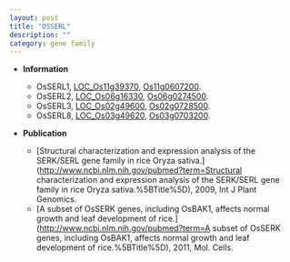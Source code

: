 ```yaml
---
layout: post
title: "OSSERL"
description: ""
category: gene family
---
```


* **Information**  
    + OsSERL1, [LOC_Os11g39370](http://rice.plantbiology.msu.edu/cgi-bin/ORF_infopage.cgi?orf=LOC_Os11g39370), [Os11g0607200](http://rapdb.dna.affrc.go.jp/viewer/gbrowse_details/irgsp1?name=Os11g0607200).
    + OsSERL2, [LOC_Os06g16330](http://rice.plantbiology.msu.edu/cgi-bin/ORF_infopage.cgi?orf=LOC_Os06g16330), [Os06g0274500](http://rapdb.dna.affrc.go.jp/viewer/gbrowse_details/irgsp1?name=Os06g0274500).
    + OsSERL3, [LOC_Os02g49600](http://rice.plantbiology.msu.edu/cgi-bin/ORF_infopage.cgi?orf=LOC_Os02g49600), [Os02g0728500](http://rapdb.dna.affrc.go.jp/viewer/gbrowse_details/irgsp1?name=Os02g0728500).
    + OsSERL8, [LOC_Os03g49620](http://rice.plantbiology.msu.edu/cgi-bin/ORF_infopage.cgi?orf=LOC_Os03g49620), [Os03g0703200](http://rapdb.dna.affrc.go.jp/viewer/gbrowse_details/irgsp1?name=Os03g0703200).

* **Publication**  
    + [Structural characterization and expression analysis of the SERK/SERL gene family in rice Oryza sativa.](http://www.ncbi.nlm.nih.gov/pubmed?term=Structural characterization and expression analysis of the SERK/SERL gene family in rice Oryza sativa.%5BTitle%5D), 2009, Int J Plant Genomics.
    + [A subset of OsSERK genes, including OsBAK1, affects normal growth and leaf development of rice.](http://www.ncbi.nlm.nih.gov/pubmed?term=A subset of OsSERK genes, including OsBAK1, affects normal growth and leaf development of rice.%5BTitle%5D), 2011, Mol. Cells.


